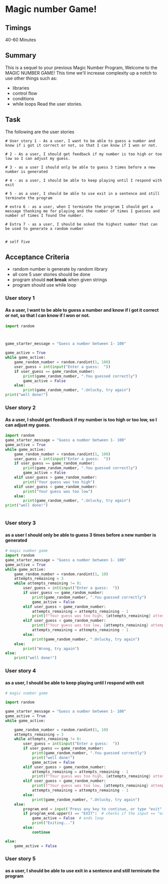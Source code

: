# Magic number Game!
## Timings
40-60 Minutes
## Summary
This is a sequel to your previous Magic Number Program, Welcome to the MAGIC NUMBER GAME!
This time we'll increase complexity up a notch to use other things such as:
- libraries
- control flow
- conditions
- while loops
Read the user stories.
## Task
The following are the user stories
```
# User story 1 - As a user, I want to be able to guess a number and know if i got it correct or not, so that I can know if I won or not.

# 2 - As a user, I should get feedback if my number is too high or too low so I can adjust my guess.

# 3 - as a user I should only be able to guess 3 times before a new number is generated

# 4 - as a user, I should be able to keep playing until I respond with exit

# 5 - as a user, I should be able to use exit in a sentence and still terminate the program

# extra 6 - as a user, when I terminate the program I should get a message thanking me for playing and the number of times I guesses and number of times I found the number.

# Extra 7 - as a user, I should be asked the highest number that can be used to generate a random number


# self five
```
## Acceptance Criteria
* random number is generate by random library
* all core 5 user stories should be done
* program should **not break** when given strings
* program should use while loop

### User story 1
#### As a user, I want to be able to guess a number and know if i got it correct or not, so that I can know if I won or not.
```python
import random



game_starter_message = "Guess a number between 1- 100"

game_active = True
while game_active:
    game_random_number = random.randint(1, 100)
    user_guess = int(input("Enter a guess:  "))
    if user_guess == game_random_number:
        print(game_random_number, ".You guessed correctly")
        game_active = False
    else:
        print(game_random_number, ".Unlucky, try again")
print("well done!")
```
### User story 2
#### As a user, I should get feedback if my number is too high or too low, so I can adjust my guess.
```python
import random
game_starter_message = "Guess a number between 1- 100"
game_active = True
while game_active:
    game_random_number = random.randint(1, 100)
    user_guess = int(input("Enter a guess:  "))
    if user_guess == game_random_number:
        print(game_random_number, ".You guessed correctly")
        game_active = False
    elif user_guess > game_random_number:     
        print("Your guess was too high")
    elif user_guess < game_random_number:
        print("Your guess was too low")
    else:
        print(game_random_number, ".Unlucky, try again")
print("well done!")
        
```
### User story 3
#### as a user I should only be able to guess 3 times before a new number is generated
```python
# magic number game
import random
game_starter_message = "Guess a number between 1- 100"
game_active = True
while game_active:
    game_random_number = random.randint(1, 10)
    attempts_remaining = 3
    while attempts_remaining != 0:
        user_guess = int(input("Enter a guess:  "))
        if user_guess == game_random_number:
            print(game_random_number, ".You guessed correctly")
            game_active = False
        elif user_guess > game_random_number:
            attempts_remaining = attempts_remaining - 1
            print(f"Your guess was too high, {attempts_remaining} attempts remaining")
        elif user_guess < game_random_number:
            print(f"Your guess was too low, {attempts_remaining} attempts remaining")
            attempts_remaining = attempts_remaining - 1
        else:
            print(game_random_number, ".Unlucky, try again")
    else:
        print("Wrong, try again")
else:
    print("well done!")
```
### User story 4
#### as a user, I should be able to keep playing until I respond with exit
```python
# magic number game

import random

game_starter_message = "Guess a number between 1- 100"
game_active = True
while game_active:

    game_random_number = random.randint(1, 10)
    attempts_remaining = 3
    while attempts_remaining != 0:
        user_guess = int(input("Enter a guess:  "))
        if user_guess == game_random_number:
            print(game_random_number, ".You guessed correctly")
            print("well done!")
            game_active = False
        elif user_guess > game_random_number:
            attempts_remaining = attempts_remaining - 1
            print(f"Your guess was too high, {attempts_remaining} attempts remaining")
        elif user_guess < game_random_number:
            print(f"Your guess was too low, {attempts_remaining} attempts remaining")
            attempts_remaining = attempts_remaining - 1
        else:
            print(game_random_number, ".Unlucky, try again")
    else:
        program_end = input('Press any key to continue, or type "exit" to leave: ')
        if program_end.upper() == "EXIT":  # checks if the input == "exit"
            game_active = False  # ends loop
            print("Exiting...")
        else:
            continue

else:
    game_active = False

```
### User story 5
#### as a user, I should be able to use exit in a sentence and still terminate the program
```python

```